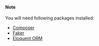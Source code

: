 #### Note ####

You will need following packages installed:

- [Composer](https://getcomposer.org/download/)
- [Faker](https://github.com/fzaninotto/Faker)
- [Eloquent ORM](https://laravel.com/docs/5.0/eloquent)